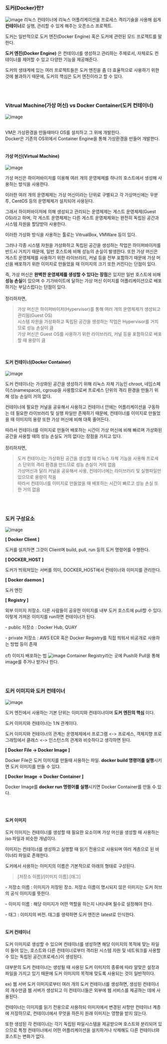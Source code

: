 ### **도커(Docker)란?**
![image](https://github.com/user-attachments/assets/72507968-99ce-4ee3-876a-67c27436acd9)
리눅스 컨테이너에 리눅스 어플리케이션을 프로세스 격리기술을 사용해 쉽게 **컨테이너**로 실행, 관리할 수 있게 해주는 오픈소스 프로젝트.

도커는 일반적으로 도커 엔진(Docker Engine) 혹은 도커에 관련된 모드 프로젝트를 말한다.

**도커 엔진(Docker Engine)** 은 컨테이너를 생성하고 관리하는 주체로서, 자체로도 컨테이너를 제어할 수 있고 다양한 기능을 제공해준다.

도커의 생태계에 있는 여러 프로젝트들은 도커 엔진을 좀 더 효율적으로 사용하기 위한 것에 불과하기 때문에, 도커의 핵심은 도커 엔진이라고 할 수 있다.

<br/><br/>
### **Vitrual Machine(가상 머신) vs Docker Container(도커 컨테이너)**
![image](https://github.com/user-attachments/assets/848d2fb9-3283-456c-9212-e5fccf4fcad6)
<br/><br/>

VM은 가상환경을 만들때마다 OS를 설치하고 그 위에 개발한다.<br/>
Docker은 기존의 OS위에서 Container Engine을 통해 가상환경을 만들어 개발한다.
<br/><br/>
#### **가상 머신(Virtual Machine)**

![image](https://github.com/user-attachments/assets/b4377783-fe32-4118-ba0a-8db18c00d31b)

가상 머신은 하이퍼바이저를 이용해 여러 개의 운영체제를 하나의 호스트에서 생성해 사용하는 방식을 사용한다.

이러한 여러 개의 운영체제는 가상 머신이라는 단위로 구별되고 각 가상머신에는 우분투, CentOS 등의 운영체제가 설치되어 사용된다.

그래서 하이퍼바이저에 의해 생성되고 관리되는 운영체제는 게스트 운영체제(Guest OS)라고 하며, 각 게스트 운영체제는 다른 게스트 운영체제와는 완전히 독립된 공간과 시스템 자원을 할당받아 사용한다.

이러한 가상화 방식을 사용하는 툴로는 VitrualBox, VMWare 등이 있다.

그러나 각종 시스템 자원을 가상화하고 독립된 공간을 생성하는 작업은 하이퍼바이저를 반드시 거치기 때문에, 일반 호스트에 비해 성능의 손실이 발생한다. 또한 가상 머신은 게스트 운영체제를 사용하기 위한 라이브러리, 커널 등을 전부 포함하기 때문에 가상 머신을 배포하기 위한 이미지로 만들었을 때 이미지의 크기 또한 커진다는 단점이 있다.

즉, 가상 머신은 **완벽한 운영체제를 생성할 수 있다는 장점**은 있지만 일반 호스트에 비해 **성능 손실**이 있으며 수 기가바이트에 달하는 가상 머신 이미지를 어플리케이션으로 배포하기는 부담스럽다는 단점이 있다.
<br/><br/>
정리하자면,

> 가상 머신은 하이퍼바이저(Hypervisor)를 통해 여러 개의 운영체제가 생성되고 관리됨(Guest OS)  
> 시스템 자원을 가상화하고 독립된 공간을 생성하는 작업은 Hypervisor를 거치므로 성능 손실이 큼  
> 가상 머신은 Guest OS를 사용하기 위한 라이브러리, 커널 등을 포함하므로 배포할 때 용량이 큼

<br/>

#### **도커 컨테이너(Docker Container)**
![image](https://github.com/user-attachments/assets/d0728389-6712-4ccd-96fd-7f2254d00acc)

도커 컨테이너는 가상화된 공간을 생성하기 위해 리눅스 자체 기능인 chroot, 네임스페이스(namespace), cgroup을 사용함으로써 프로세스 단위의 격리 환경을 만들기 위해 성능 손실이 거의 없다.

컨테이너에 필요한 커널을 공유해서 사용하고 컨테이너 안에는 어플리케이션을 구동하는 데 필요한 라이브러리 및 실행 파일만 존재하기 때문에, 컨테이너를 이미지로 만들었을 때 이미지의 용량 또한 가상 머신에 비해 대푹 줄어든다.

따라서 컨테이너를 이미지로 만들어 배포하는 시간이 가상 머신에 비해 빠르며 가상화된 공간을 사용할 때의 성능 손실도 거의 없다는 장점을 가지고 있다.
<br/><br/>
정리하자면,

> 도커 컨테이너는 가상화된 공간을 생성할 때 리눅스 자체 기능을 사용해 프로세스 단위의 격리 환경을 만드므로 성능 손실이 거의 없음  
> 가상머신과 달리 커널을 공유해서 사용, 컨테이너에는 라이브러리 및 실행파일만 있으므로 용량이 작음  
> 따라서 컨테이너를 이미지로 만들었을 때 배포하는 시간이 빠르고 성능 손실 또한 거의 없음



<br/><br/>
### **도커 구성요소**
![image](https://github.com/user-attachments/assets/9846c843-a2fa-4b39-ad00-4ee94868999d)

**\[ Docker Client \]**

도커를 설치하면 그것이 Client며 build, pull, run 등의 도커 명령어를 수행한다.

**\[ DOCKER\_HOST \]**

도커가 띄워져있는 서버를 의미, DOCKER\_HOST에서 컨테이너와 이미지를 관리한다.

**\[ Docker daemon \]**

도커 엔진

**\[ Registry \]**

외부 이미지 저장소. 다른 사람들이 공유한 이미지를 내부 도커 호스트에 pull할 수 있다. 이렇게 가져온 이미지를 run하면 컨테이너가 된다.

\- public 저장소 : Docker Hub, QUAY

\- private 저장소 : AWS ECR 혹은 Docker Registry를 직접 띄워서 비공개로 사용하는 방법 등이 존재
<br/><br/>
cf) 이미지 배포하는 법
![image](https://github.com/user-attachments/assets/1214688a-b720-4f21-86fa-987196478be4)
Container Registry라는 곳에 Push와 Pull을 통해 image를 주거나 받거나 한다.

<br/><br/>
### **도커 이미지와 도커 컨테이너**
![image](https://github.com/user-attachments/assets/b82301d7-ffa4-4635-b969-dfa5679fede8)

도커 엔진에서 사용하는 기본 단위는 이미지와 컨테이너이며 **도커 엔진의 핵심** 이다.

도커 이미지와 컨테이너는 1:N 관계이다.

도커 이미지와 컨테이너의 관계는 운영체제에서 프로그램 <-> 프로세스, 객체지향 프로그래밍에서 클래스 <-> 인스턴스의 관계와 비슷하다고 생각하면 된다.

**\[ Docker File -> Docker Image \]**

Docker File은 도커 이미지를 만들때 사용하는 파일. **docker build 명령어를 실행**시키면 도커 이미지를 만들 수 있댜.

**\[ Docker Image -> Docker Container \]**

Docker Image를 **docker run 명령어를 실행**시키면 Docker Container를 만들 수 있다.

<br/><br/>

#### **도커 이미지**

도커 이미지는 컨테이너를 생성할 때 필요한 요소이며 가상 머신을 생성할 때 사용하는 iso 파일과 비슷한 개념이다.

이미지는 컨테이너를 생성하고 실행할 때 읽기 전용으로 사용되며 여러 계층으로 된 바이너리 파일로 존재한다.

도커에서 사용하는 이미지의 이름은 기본적으로 아래의 형태로 구성된다.

> \[저장소 이름\]/\[이미지 이름\]:\[태그\]

\- 저장소 이름 : 이미지가 저장된 장소. 저장소 이름이 명시되지 않은 이미지는 도커 허브의 공식 이미지를 뜻한다.

\- 이미지 이름 : 해당 이미지가 어떤 역할을 하는지 나타내며 필수로 설정해야 한다.

\- 태그 : 이미지의 버전. 태그를 생략하면 도커 엔진은 latest로 인식한다.
<br/><br/>

#### **도커 컨테이너**

도커 이미지로 생성할 수 있으며 컨테이너를 생성하면 해당 이미지의 목적에 맞는 파일이 들어 있는, 호스트와 다른 컨테이너로부터 격리된 시스템 자원 및 네트워크를 사용할 수 있는 독립된 공간(프로세스)이 생성된다.

대부분의 도커 컨테이너는 생성될 때 사용된 도커 이미지의 종류에 따라 알맞은 설정과 파일을 가지고 있기 때문에 도커 이미지의 목적에 맞도록 사용되는 것이 일반적이다.

ex) 웹 서버 도커 이미지로부터 여러 개의 도커 컨테이너를 생성하면, 생성된 컨테이너의 개수만큼 웹 서버가 생성되고 이 컨테이너들은 외부에 웹 서비스를 제공하는 데에 사용된다.

컨테이너는 이미지를 읽기 전용으로 사용하되 이미지에서 변경된 사항만 컨테이너 계층에 저장하므로, 컨테이너에서 무엇을 하든지 원래 이미지는 영향을 받지 않는다.

또한 생성된 각 컨테이너는 각기 독립된 파일시스템을 제공받으며 호스트와 분리되어 있으므로 특정 컨테이너에서 어떤 어플리케이션을 설치하거나 삭제해도 다른 컨테이너와 호스트는 변화가 없다.
